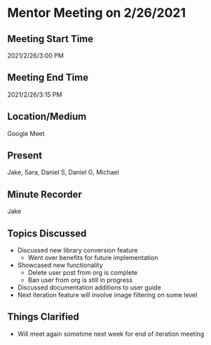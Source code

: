 # Mentor Meeting on 2/26/2021

## Meeting Start Time

2021/2/26/3:00 PM

## Meeting End Time

2021/2/26/3:15 PM

## Location/Medium

Google Meet

## Present

Jake, Sara, Daniel S, Daniel G, Michael

## Minute Recorder

Jake

## Topics Discussed

- Discussed new library conversion feature
    - Went over benefits for future implementation
- Showcased new functionality
    - Delete user post from org is complete
    - Ban user from org is still in progress
- Discussed documentation additions to user guide
- Next iteration feature will involve image filtering on some level

## Things Clarified
- Will meet again sometime next week for end of iteration meeting
